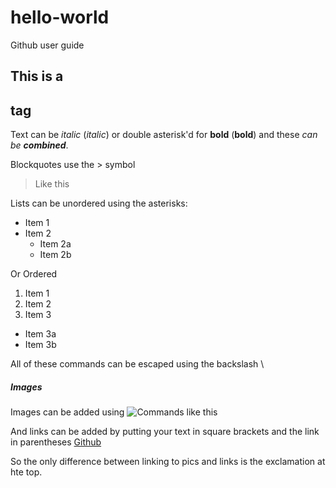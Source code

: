 # hello-world
Github user guide

## This is a <h2> tag

Text can be *italic* (_italic_) or double asterisk'd for **bold** (__bold__) and these *can be **combined***. 

Blockquotes use the > symbol
> Like this

Lists can be unordered using the asterisks:

* Item 1
* Item 2
  * Item 2a
  * Item 2b

Or Ordered

1. Item 1
2. Item 2
3. Item 3
  * Item 3a
  * Item 3b
  
All of these commands can be escaped using the backslash \\

##### Images
Images can be added using
![Commands like this](/images/logo.png)

And links can be added by putting your text in square brackets and the link in parentheses
[Github](http://github.com)

So the only difference between linking to pics and links is the exclamation at hte top.
